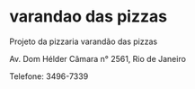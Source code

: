 # varandao das pizzas
<p> Projeto da pizzaria varandão das pizzas </p>
<p> Av. Dom Hélder Câmara n° 2561, Rio de Janeiro </p>
<p> Telefone: 3496-7339 </p>

